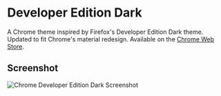 # Developer Edition Dark
A Chrome theme inspired by Firefox's Developer Edition Dark theme. Updated to fit Chrome's material redesign. Available on the [Chrome Web Store](https://chrome.google.com/webstore/detail/developer-edition-dark/lglfmldlfmbbehalkgiglehhjblbfcjo "Developer Edition Dark on the Chrome Web Store").

## Screenshot
![Chrome Developer Edition Dark Screenshot](https://i.imgur.com/2L2yJHj.png)

